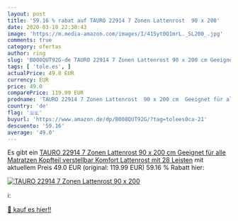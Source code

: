 ```yaml
---
layout: post
title: '59.16 % rabat auf TAURO 22914 7 Zonen Lattenrost  90 x 200'
date: 2020-03-19 22:30:43
image: 'https://m.media-amazon.com/images/I/415yt0Q1mrL._SL200_.jpg'
comments: true
category: ofertas
author: ring
slug: 'B008QUT92G-de TAURO 22914 7 Zonen Lattenrost 90 x 200 cm Geeignet für...'
tags: [ 'tole.es', ]
actualPrice: 49.0 EUR
currency: EUR
price: 49.0
comparePrice: 119.99 EUR
prodname: 'TAURO 22914 7 Zonen Lattenrost  90 x 200 cm  Geeignet für alle Matratzen  Kopfteil verstellbar  Komfort Lattenrost mit 28 Leisten'
country: 'de'
flag: '🇩🇪'
buyurl: 'https://www.amazon.de/dp/B008QUT92G/?tag=tolees0ca-21'
descuento: '59.16'
average: '49.0'
---
```


Es gibt ein [TAURO 22914 7 Zonen Lattenrost  90 x 200 cm  Geeignet für alle Matratzen  Kopfteil verstellbar  Komfort Lattenrost mit 28 Leisten](https://www.amazon.de/dp/B008QUT92G/?tag=tolees0ca-21) mit aktuellem Preis 49.0 EUR (original: 119.99 EUR) 59.16 % Rabatt hier:

[![TAURO 22914 7 Zonen Lattenrost  90 x 200](https://m.media-amazon.com/images/I/415yt0Q1mrL._SL200_.jpg)](https://www.amazon.de/dp/B008QUT92G/?tag=tolees0ca-21)

ℹ️:


[🛒 kauf es hier!!](https://www.amazon.de/dp/B008QUT92G/?tag=tolees0ca-21)
